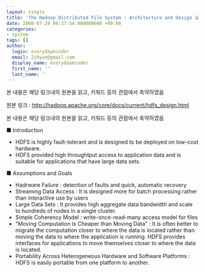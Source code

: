 ```yaml
---
layout: single
title: 'The Hadoop Distributed File System : Architecture and Design 요약'
date: 2008-07-29 06:37:54.000000000 +09:00
categories:
- system
tags: []
author:
  login: everydayminder
  email: 2jhyun@gmail.com
  display_name: everydayminder
  first_name: ''
  last_name: ''
---
```

본 내용은 해당 링크내의 원본을 읽고, 키워드 등의 관점에서 축약하였음

원본 링크 : 
<a href="http://hadoop.apache.org/core/docs/current/hdfs_design.html">http://hadoop.apache.org/core/docs/current/hdfs_design.html</a>

본 내용은 해당 링크내의 원본을 읽고, 키워드 등의 관점에서 축약하였음

■ Introduction
  - HDFS is highly fault-tolerant and is designed to be deployed on low-cost hardware.
  - HDFS provided high throughtput access to application data and is suitable for applications that have large data sets.


■ Assumptions and Goals
 - Hadrware Failure : detection of faults and quick, automatic recovery
 - Streaming Data Access : It is designed more for batch processing rather than interactive use by users
 - Large Data Sets : It provides high aggregate data bandwidth and scale to hundreds of nodes in a single cluster.
 - Simple Coherency Model : write-once-read-many access model for files
 - "Moving Computation is Cheaper than Moving Data" : It is often better to migrate the computation closer to where the data is located rather than moving the data to where the application is running. HDFS provides interfaces for applications to move themselves closer to where the data is located.
 - Portability Across Heterogeneous Hardware and Software Platforms : HDFS is easily portable from one platform to another.

